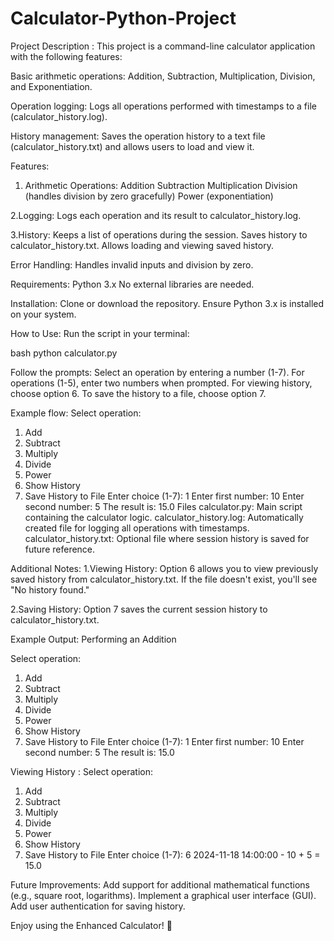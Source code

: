 # Calculator-Python-Project
Project Description : 
This project is a command-line calculator application with the following features:

Basic arithmetic operations:
Addition, Subtraction, Multiplication, Division, and Exponentiation.

Operation logging:
Logs all operations performed with timestamps to a file (calculator_history.log).

History management: 
Saves the operation history to a text file (calculator_history.txt) and allows users to load and view it.


Features: 

1. Arithmetic Operations:
Addition
Subtraction
Multiplication
Division (handles division by zero gracefully)
Power (exponentiation)

2.Logging:
Logs each operation and its result to calculator_history.log.

3.History:
Keeps a list of operations during the session.
Saves history to calculator_history.txt.
Allows loading and viewing saved history.

Error Handling:
Handles invalid inputs and division by zero.

Requirements:
Python 3.x
No external libraries are needed.

Installation:
Clone or download the repository.
Ensure Python 3.x is installed on your system.

How to Use:
Run the script in your terminal:

bash
python calculator.py

Follow the prompts:
Select an operation by entering a number (1-7).
For operations (1-5), enter two numbers when prompted.
For viewing history, choose option 6.
To save the history to a file, choose option 7.

Example flow:
Select operation:
1. Add
2. Subtract
3. Multiply
4. Divide
5. Power
6. Show History
7. Save History to File
Enter choice (1-7): 1
Enter first number: 10
Enter second number: 5
The result is: 15.0
Files
calculator.py: Main script containing the calculator logic.
calculator_history.log: Automatically created file for logging all operations with timestamps.
calculator_history.txt: Optional file where session history is saved for future reference.

Additional Notes:
1.Viewing History:
Option 6 allows you to view previously saved history from calculator_history.txt.
If the file doesn't exist, you'll see "No history found."

2.Saving History:
Option 7 saves the current session history to calculator_history.txt.

Example Output:
Performing an Addition

Select operation:
1. Add
2. Subtract
3. Multiply
4. Divide
5. Power
6. Show History
7. Save History to File
Enter choice (1-7): 1
Enter first number: 10
Enter second number: 5
The result is: 15.0

Viewing History :
Select operation:
1. Add
2. Subtract
3. Multiply
4. Divide
5. Power
6. Show History
7. Save History to File
Enter choice (1-7): 6
2024-11-18 14:00:00 - 10 + 5 = 15.0
   
Future Improvements:
Add support for additional mathematical functions (e.g., square root, logarithms).
Implement a graphical user interface (GUI).
Add user authentication for saving history.


Enjoy using the Enhanced Calculator! 🎉
